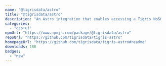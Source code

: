 ```yaml
---
name: "@tigrisdata/astro"
title: "@tigrisdata/astro"
description: "An Astro integration that enables accessing a Tigris NoSQL database"
categories:
  - "css+ui"
npmUrl: "https://www.npmjs.com/package/@tigrisdata/astro"
repoUrl: "https://github.com/tigrisdata/tigris-astro"
homepageUrl: "https://github.com/tigrisdata/tigris-astro#readme"
downloads: 150
badges:
  - "new"
---
```

